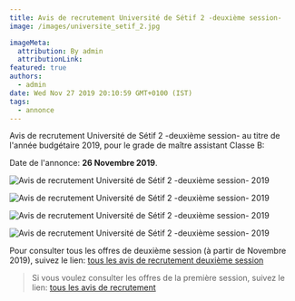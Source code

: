 ```yaml
---
title: Avis de recrutement Université de Sétif 2 -deuxième session-
image: /images/universite_setif_2.jpg

imageMeta:
  attribution: By admin
  attributionLink:
featured: true
authors:
  - admin
date: Wed Nov 27 2019 20:10:59 GMT+0100 (IST)
tags:
  - annonce
---
```

Avis de recrutement Université de Sétif 2  -deuxième session- au titre de l'année budgétaire 2019, pour le grade de maître assistant Classe B:

Date de l'annonce: **26 Novembre 2019**.

![Avis de recrutement Université de Sétif 2  -deuxième session- 2019](/images/avis-de-recr-universite-univ-setif-2-dexieme-session.jpg)

![Avis de recrutement Université de Sétif 2  -deuxième session- 2019](/images/avis-de-recr-universite-univ-setif-2-dexieme-session-2.jpg)

![Avis de recrutement Université de Sétif 2  -deuxième session- 2019](/images/avis-de-recr-universite-univ-setif-2-dexieme-session-3.jpg)

![Avis de recrutement Université de Sétif 2  -deuxième session- 2019](/images/avis-de-recr-universite-univ-setif-2-dexieme-session-4.jpg)

Pour consulter tous les offres de deuxième session (à partir de Novembre 2019), suivez le lien: [tous les avis de recrutement deuxième session](/tous-les-avis-de-recrutement-mitre-assistant-classe-b-au-titre-de-l-annee-2019-deuxieme-session/)

>Si vous voulez consulter les offres de la première session, suivez le lien: [tous les avis de recrutement](/tous_les_avis_de_recrutement_annee_budgetaire_2019/)
